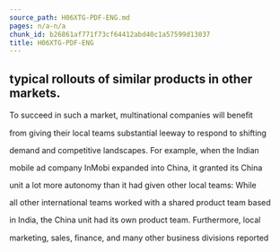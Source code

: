 ```yaml
---
source_path: H06XTG-PDF-ENG.md
pages: n/a-n/a
chunk_id: b26861af771f73cf64412abd40c1a57599d13037
title: H06XTG-PDF-ENG
---
```

## typical rollouts of similar products in other markets.

To succeed in such a market, multinational companies will beneﬁt

from giving their local teams substantial leeway to respond to shifting

demand and competitive landscapes. For example, when the Indian

mobile ad company InMobi expanded into China, it granted its China

unit a lot more autonomy than it had given other local teams: While

all other international teams worked with a shared product team based

in India, the China unit had its own product team. Furthermore, local

marketing, sales, ﬁnance, and many other business divisions reported

